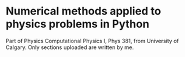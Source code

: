 # Numerical methods applied to physics problems in Python

Part of Physics Computational Physics I, Phys 381, from University of Calgary. Only sections uploaded are written by me.
